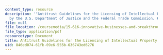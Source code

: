 ```yaml
---
content_type: resource
description: '"Antitrust Guidelines for the Licensing of Intellectual Property." Issued
  by the U.S. Department of Justice and the Federal Trade Commission. 6 April 1995.'
file: null
file_location: /coursemedia/15-616-innovative-businesses-and-breakthrough-technologies-the-legal-issues-fall-2004/846ed07461fb09e6555b636743ed6276_ip_guide.pdf
file_type: application/pdf
resourcetype: Document
title: Antitrust Guidelines for the Licensing of Intellectual Property
uid: 846ed074-61fb-09e6-555b-636743ed6276
---
```


